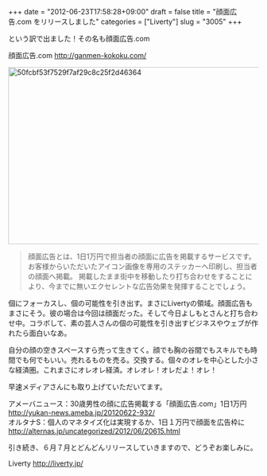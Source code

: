+++
date = "2012-06-23T17:58:28+09:00"
draft = false
title = "顔面広告.com をリリースしました"
categories = ["Liverty"]
slug = "3005"
+++

という訳で出ました！その名も顔面広告.com

顔面広告.com <a href="http://ganmen-kokoku.com/">http://ganmen-kokoku.com/</a>

<img src="http://ieiri.net/wordpress/wp-content/uploads/2012/06/50fcbf53f7529f7af29c8c25f2d46364.png" alt="50fcbf53f7529f7af29c8c25f2d46364" title="50fcbf53f7529f7af29c8c25f2d46364.png" border="0" width="600" height="356" />

<blockquote>顔面広告とは、1日1万円で担当者の顔面に広告を掲載するサービスです。お客様からいただいたアイコン画像を専用のステッカーへ印刷し、担当者の顔面へ掲載。
掲載したまま街中を移動したり打ち合わせをすることにより、今までに無いエクセレントな広告効果を発揮することでしょう。</blockquote>

個にフォーカスし、個の可能性を引き出す。まさにLivertyの領域。顔面広告もまさにそう。彼の場合は今回は顔面だった。そして今日よしもとさんと打ち合わせ中。コラボして、素の芸人さんの個の可能性を引き出すビジネスやウェブが作れたら面白いなあ。

自分の顔の空きスペースすら売って生きてく。顔でも胸の谷間でもスキルでも時間でも何でもいい。売れるものを売る。交換する。個々のオレを中心とした小さな経済圏。これまさにオレオレ経済。オレオレ！オレだよ！オレ！

早速メディアさんにも取り上げていただいてます。

アメーバニュース：30歳男性の顔に広告掲載する「顔面広告.com」1日1万円<br />
<a href="http://yukan-news.ameba.jp/20120622-932/">http://yukan-news.ameba.jp/20120622-932/</a><br />
オルタナS：個人のマネタイズ化は実現するか、1日１万円で顔面を広告枠に<br />
<a href="http://alternas.jp/uncategorized/2012/06/20615.html">http://alternas.jp/uncategorized/2012/06/20615.html</a>


引き続き、６月７月とどんどんリリースしていきますので、どうぞお楽しみに。

Liverty <a href="http://liverty.jp/">http://liverty.jp/</a>
